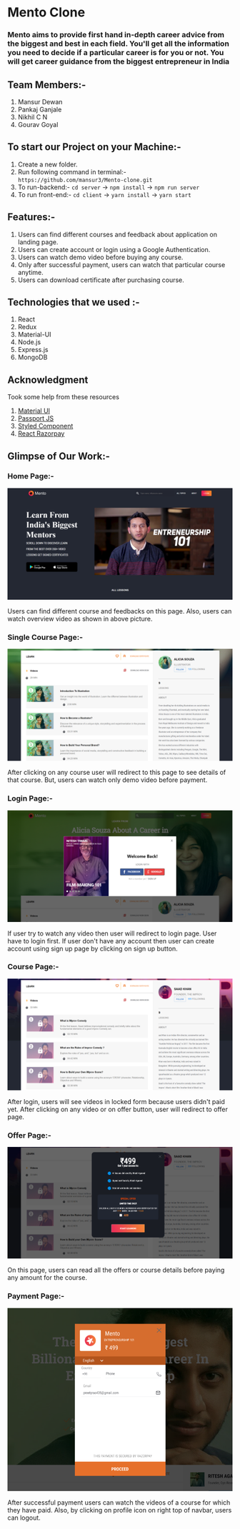 # Mento Clone

### Mento aims to provide first hand in-depth career advice from the biggest and best in each field. You'll get all the information you need to decide if a particular career is for you or not. You will get career guidance from the biggest entrepreneur in India 

## Team Members:-
1. Mansur Dewan
2. Pankaj Ganjale
3. Nikhil C N
4. Gourav Goyal

## To start our Project on your Machine:-
1. Create a new folder.
2. Run following command in terminal:- ```https://github.com/mansur3/Mento-clone.git```
3. To run-backend:- ```cd server``` -> ```npm install``` -> ```npm run server```
4. To run front-end:- ```cd client``` -> ```yarn install``` -> ```yarn start```

## Features:-
1. Users can find different courses and feedback about application on landing page.
2. Users can create account or login using a Google Authentication.
3. Users can watch demo video before buying any course.
4. Only after successful payment, users can watch that particular course anytime.
5. Users can download certificate after purchasing course.


## Technologies that we used :-
1. React
2. Redux
3. Material-UI
4. Node.js
5. Express.js
6. MongoDB

## Acknowledgment
Took some help from these resources 
1) [Material UI](https://mui.com/)
2) [Passport JS](http://www.passportjs.org/packages/passport-google-oauth2/)
3) [Styled Component](https://styled-components.com/)
4) [React Razorpay](https://www.npmjs.com/package/react-native-razorpay)


## Glimpse of Our Work:-

### Home Page:-
![Home Page](https://github.com/mansur3/Mento-clone/blob/master/outputImages/home.PNG)

Users can find different course and feedbacks on this page. Also, users can watch overview video as shown in above picture.

### Single Course Page:-
![Single Course Page](https://github.com/mansur3/Mento-clone/blob/master/outputImages/course.PNG)

After clicking on any course user will redirect to this page to see details of that course. But, users can watch only demo video before payment.

### Login Page:-
![Login Page](https://github.com/mansur3/Mento-clone/blob/master/outputImages/login.PNG)

If user try to watch any video then user will redirect to login page. User have to login first. If user don't have any account then user can create account using sign up page by clicking on sign up button.

### Course Page:-
![Course Page](https://github.com/mansur3/Mento-clone/blob/master/outputImages/locked.PNG)

After login, users will see videos in locked form because users didn't paid yet. After clicking on any video or on offer button, user will redirect to offer page.

### Offer Page:-
![Offer Page](https://github.com/mansur3/Mento-clone/blob/master/outputImages/offer.PNG)

On this page, users can read all the offers or course details before paying any amount for the course.

### Payment Page:-
![Payment Page](https://github.com/mansur3/Mento-clone/blob/master/outputImages/payment.PNG)

After successful payment users can watch the videos of a course for which they have paid. Also, by clicking on profile icon on right top of navbar, users can logout.

